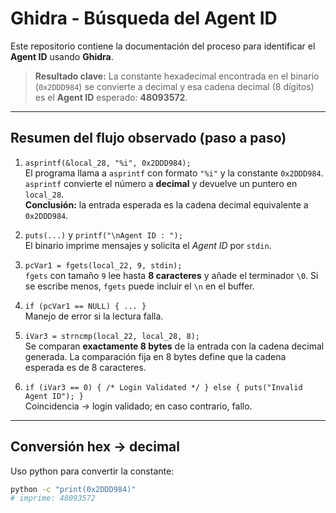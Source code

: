 # Ghidra - Búsqueda del Agent ID

Este repositorio contiene la documentación del proceso para identificar el **Agent ID** usando **Ghidra**.

> **Resultado clave:** La constante hexadecimal encontrada en el binario (`0x2DDD984`) se convierte a decimal y esa cadena decimal (8 dígitos) es el **Agent ID** esperado: **48093572**.

---

## Resumen del flujo observado (paso a paso)

1. `asprintf(&local_28, "%i", 0x2DDD984);`  
   El programa llama a `asprintf` con formato `"%i"` y la constante `0x2DDD984`. `asprintf` convierte el número a **decimal** y devuelve un puntero en `local_28`.  
   **Conclusión:** la entrada esperada es la cadena decimal equivalente a `0x2DDD984`.

2. `puts(...)` y `printf("\nAgent ID : ");`  
   El binario imprime mensajes y solicita el *Agent ID* por `stdin`.

3. `pcVar1 = fgets(local_22, 9, stdin);`  
   `fgets` con tamaño `9` lee hasta **8 caracteres** y añade el terminador `\0`. Si se escribe menos, `fgets` puede incluir el `\n` en el buffer.

4. `if (pcVar1 == NULL) { ... }`  
   Manejo de error si la lectura falla.

5. `iVar3 = strncmp(local_22, local_28, 8);`  
   Se comparan **exactamente 8 bytes** de la entrada con la cadena decimal generada. La comparación fija en 8 bytes define que la cadena esperada es de 8 caracteres.

6. `if (iVar3 == 0) { /* Login Validated */ } else { puts("Invalid Agent ID"); }`  
   Coincidencia → login validado; en caso contrario, fallo.

---

## Conversión hex → decimal

Uso python para convertir la constante:

```bash
python -c "print(0x2DDD984)"
# imprime: 48093572
